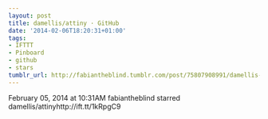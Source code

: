```yaml
---
layout: post
title: damellis/attiny · GitHub
date: '2014-02-06T18:20:31+01:00'
tags:
- IFTTT
- Pinboard
- github
- stars
tumblr_url: http://fabiantheblind.tumblr.com/post/75807908991/damellis-attiny-github
---
```

February 05, 2014 at 10:31AM
fabiantheblind starred damellis/attinyhttp://ift.tt/1kRpgC9
